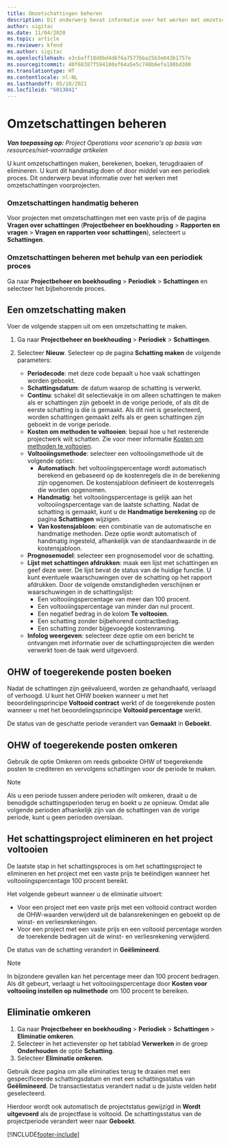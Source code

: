 ```yaml
---
title: Omzetschattingen beheren
description: Dit onderwerp bevat informatie over het werken met omzetschattingen voorprojecten.
author: sigitac
ms.date: 11/04/2020
ms.topic: article
ms.reviewer: kfend
ms.author: sigitac
ms.openlocfilehash: e3cbaff18d8bd4d6f6a7577bba25b3e843b1757e
ms.sourcegitcommit: 40f68387f594180af64a5e5c748b6efa188bd300
ms.translationtype: HT
ms.contentlocale: nl-NL
ms.lasthandoff: 05/10/2021
ms.locfileid: "6013841"
---
```

# <a name="manage-revenue-estimates"></a>Omzetschattingen beheren

_**Van toepassing op:** Project Operations voor scenario's op basis van resources/niet-voorradige artikelen_

U kunt omzetschattingen maken, berekenen, boeken, terugdraaien of elimineren. U kunt dit handmatig doen of door middel van een periodiek proces. Dit onderwerp bevat informatie over het werken met omzetschattingen voorprojecten.

### <a name="manage-revenue-estimates-manually"></a>Omzetschattingen handmatig beheren

Voor projecten met omzetschattingen met een vaste prijs of de pagina **Vragen over schattingen** (**Projectbeheer en boekhouding** > **Rapporten en vragen** > **Vragen en rapporten voor schattingen**), selecteert u **Schattingen**.

### <a name="manage-revenue-estimates-using-a-periodic-process"></a>Omzetschattingen beheren met behulp van een periodiek proces

Ga naar **Projectbeheer en boekhouding** > **Periodiek** > **Schattingen** en selecteer het bijbehorende proces.

## <a name="create-a-revenue-estimate"></a>Een omzetschatting maken

Voer de volgende stappen uit om een omzetschatting te maken. 

1. Ga naar **Projectbeheer en boekhouding** > **Periodiek** > **Schattingen**.
2. Selecteer **Nieuw**. Selecteer op de pagina **Schatting maken** de volgende parameters:

   - **Periodecode**: met deze code bepaalt u hoe vaak schattingen worden geboekt.
   - **Schattingsdatum**: de datum waarop de schatting is verwerkt.
   - **Continu**: schakel dit selectievakje in om alleen schattingen te maken als er schattingen zijn geboekt in de vorige periode, of als dit de eerste schatting is die is gemaakt. Als dit niet is geselecteerd, worden schattingen gemaakt zelfs als er geen schattingen zijn geboekt in de vorige periode.
   - **Kosten om methoden te voltooien**: bepaal hoe u het resterende projectwerk wilt schatten. Zie voor meer informatie [Kosten om methoden te voltooien](cost-complete-methods.md).
   - **Voltooiingsmethode**: selecteer een voltooiingsmethode uit de volgende opties:
     - **Automatisch**: het voltooiingspercentage wordt automatisch berekend en gebaseerd op de kostenregels die in de berekening zijn opgenomen. De kostensjabloon definieert de kostenregels die worden opgenomen.
     - **Handmatig**: het voltooiingspercentage is gelijk aan het voltooiingspercentage van de laatste schatting. Nadat de schatting is gemaakt, kunt u de **Handmatige berekening** op de pagina **Schattingen** wijzigen.
     - **Van kostensjabloon**: een combinatie van de automatische en handmatige methoden. Deze optie wordt automatisch of handmatig ingesteld, afhankelijk van de standaardwaarde in de kostensjabloon.
   - **Prognosemodel**: selecteer een prognosemodel voor de schatting.
   - **Lijst met schattingen afdrukken**: maak een lijst met schattingen en geef deze weer. De lijst bevat de status van de huidige functie. U kunt eventuele waarschuwingen over de schatting op het rapport afdrukken. Door de volgende omstandigheden verschijnen er waarschuwingen in de schattingslijst:
     - Een voltooiingspercentage van meer dan 100 procent.
     - Een voltooiingspercentage van minder dan nul procent.
     - Een negatief bedrag in de kolom **Te voltooien**.
     - Een schatting zonder bijbehorend contractbedrag.
     - Een schatting zonder bijgevoegde kostenraming.
   - **Infolog weergeven**: selecteer deze optie om een bericht te ontvangen met informatie over de schattingsprojecten die werden verwerkt toen de taak werd uitgevoerd.


## <a name="post-wip-or-accruals"></a>OHW of toegerekende posten boeken

Nadat de schattingen zijn geëvalueerd, worden ze gehandhaafd, verlaagd of verhoogd. U kunt het OHW boeken wanneer u met het beoordelingsprincipe **Voltooid contract** werkt of de toegerekende posten wanneer u met het beoordelingsprincipe **Voltooid percentage** werkt.
  
De status van de geschatte periode verandert van **Gemaakt** in **Geboekt**.

## <a name="reverse-wip-or-accruals"></a>OHW of toegerekende posten omkeren

Gebruik de optie Omkeren om reeds geboekte OHW of toegerekende posten te crediteren en vervolgens schattingen voor de periode te maken.

> [!NOTE]
> Als u een periode tussen andere perioden wilt omkeren, draait u de benodigde schattingsperioden terug en boekt u ze opnieuw. Omdat alle volgende perioden afhankelijk zijn van de schattingen van de vorige periode, kunt u geen perioden overslaan.

## <a name="eliminate-the-estimate-project-and-finish-the-project"></a>Het schattingsproject elimineren en het project voltooien

De laatste stap in het schattingsproces is om het schattingsproject te elimineren en het project met een vaste prijs te beëindigen wanneer het voltooiingspercentage 100 procent bereikt.

Het volgende gebeurt wanneer u de eliminatie uitvoert:

- Voor een project met een vaste prijs met een voltooid contract worden de OHW-waarden verwijderd uit de balansrekeningen en geboekt op de winst- en verliesrekeningen.
- Voor een project met een vaste prijs en een voltooid percentage worden de toerekende bedragen uit de winst- en verliesrekening verwijderd.

De status van de schatting verandert in **Geëlimineerd**.

> [!NOTE]
> In bijzondere gevallen kan het percentage meer dan 100 procent bedragen. Als dit gebeurt, verlaagt u het voltooiingspercentage door **Kosten voor voltooiing instellen op nulmethode** om 100 procent te bereiken.

## <a name="reverse-elimination"></a>Eliminatie omkeren

1. Ga naar **Projectbeheer en boekhouding** > **Periodiek** > **Schattingen** > **Eliminatie omkeren**. 
2. Selecteer in het actievenster op het tabblad **Verwerken** in de groep **Onderhouden** de optie **Schatting**. 
3. Selecteer **Eliminatie omkeren**.

Gebruik deze pagina om alle eliminaties terug te draaien met een gespecificeerde schattingsdatum en met een schattingsstatus van **Geëlimineerd**. De transactiestatus verandert nadat u de juiste velden hebt geselecteerd.

Hierdoor wordt ook automatisch de projectstatus gewijzigd in **Wordt uitgevoerd** als de projectfase is voltooid. De schattingsstatus van de projectperiode verandert weer naar **Geboekt**.


[!INCLUDE[footer-include](../includes/footer-banner.md)]